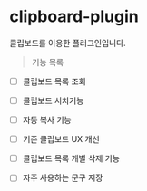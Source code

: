 # clipboard-plugin
클립보드를 이용한 플러그인입니다.</br>

>기능 목록</br>

- [ ] 클립보드 목록 조회
- [ ] 클립보드 서치기능
- [ ] 자동 복사 기능
- [ ] 기존 클립보드 UX 개선
- [ ] 클립보드 목록 개별 삭제 기능
- [ ] 자주 사용하는 문구 저장

